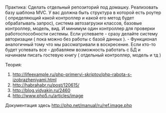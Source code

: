 Практика:
Сделать отдельный репозиторий под домашку. Реализовать базу шаблона MVC. У вас должна быть структура в которой есть роутер ( определяющий какой контроллер и какой его метод будет обрабатывать запрос), система автозагрузки классов, базовые контроллер, модель, вид. И минимум один контроллер для проверки работоспособности системы. Если успеваете - сразу делайте систему авторизации ( пока можно без работы с базой данных ). - Функционал аналогичный тому что мы рассматривали в воскресение.
Если кто-то будет успевать все - добавляем возможность работать с БД и начинаем писать гостевую книгу ( отдельный контроллер, модель и тд )


Теория:
1) http://lifeexample.ru/php-primeryi-skriptov/php-rabota-s-izobrazheniyami.html
2) http://habrahabr.ru/post/120615/
3) http://blog.vidyakin.ru/2460
4) http://www.php5.ru/articles/image

Документация здесь http://php.net/manual/ru/ref.image.php
